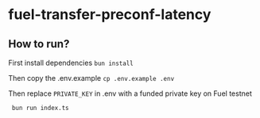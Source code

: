 # fuel-transfer-preconf-latency

## How to run?

First install dependencies
```bun install```

Then copy the .env.example
```cp .env.example .env```

Then replace `PRIVATE_KEY` in .env with a funded private key on Fuel testnet

``` bun run index.ts```